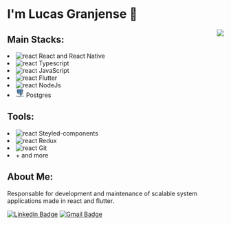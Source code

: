 

<h1 align="leaft"> I'm Lucas Granjense 👋</h2><img align="right"src="https://i.pinimg.com/originals/ca/f7/95/caf7956e99ae518a2c70ec8d7d110089.gif"/>

<h2 align="leaft"> Main Stacks: </h2>
   <li>
        <img
          src="https://upload.wikimedia.org/wikipedia/commons/thumb/a/a7/React-icon.svg/512px-React-icon.svg.png"
          alt="react"
          width="22"
          height="22"
        />
        React and React Native
      </li>
     <li>
        <img
          src="https://upload.wikimedia.org/wikipedia/commons/4/4c/Typescript_logo_2020.svg"
          alt="react"
          width="20"
          height="20"
        />
        Typescript
      </li>
        <li>
        <img
          src="https://cdn.iconscout.com/icon/free/png-256/javascript-2752148-2284965.png"
          alt="react"
          width="20"
          height="20"
        />
        JavaScript
      </li>
              <li>
        <img
          src="https://user-images.githubusercontent.com/51419598/152648731-567997ec-ac1c-4a9c-a816-a1fb1882abbe.png"
          alt="react"
          width="20"
          height="20"
        />
        Flutter
      </li>
    <li>
        <img
          src="https://cdn.icon-icons.com/icons2/2415/PNG/512/nodejs_plain_logo_icon_146409.png"
          alt="react"
          width="20"
          height="20"
        />
        NodeJs
      </li>
    <li>
        <img
          src="https://raw.githubusercontent.com/devicons/devicon/master/icons/postgresql/postgresql-original-wordmark.svg"
          alt="react"
          width="20"
          height="20"
        />
        Postgres
      </li>



<h2 align="leaft">Tools:</h3>
   <li>
        <img
          src="https://miro.medium.com/max/960/1*Iohnw2aOQ5EBghVoqKA7VA.png"
          alt="react"
          width="22"
          height="22"
        />
        Steyled-components
      </li>
       <li>
        <img
          src="https://d33wubrfki0l68.cloudfront.net/0834d0215db51e91525a25acf97433051f280f2f/c30f5/img/redux.svg"
          alt="react"
          width="22"
          height="22"
        />
        Redux
      </li>
         <li>
        <img
          src="https://git-scm.com/images/logos/downloads/Git-Icon-1788C.png"
          alt="react"
          width="22"
          height="22"
        />
        Git
      </li>
        <li>
        + and more
      </li>
 <h2>About Me:</h2>
Responsable for development and maintenance of scalable system applications made in react and flutter.

[![Linkedin Badge](https://img.shields.io/badge/-Lucas%20Granjense-ff6600?style=flat-square&logo=Linkedin&logoColor=white&link=https://www.linkedin.com/in/lucasgranjese/)](https://www.linkedin.com/in/lucasgranjese/) [![Gmail Badge](https://img.shields.io/badge/-23.lucasdoliveira@gmail.com-ff6600?style=flat-square&logo=Gmail&logoColor=white&link=mailto:lorison.gilles@gmail.com)](mailto:https://img.shields.io/badge/-23.lucasdoliveira@gmail.com-c14438?style=flat-square&logo=Gmail&logoColor=white&link=mailto:lorison.gilles@gmail.com)
    
